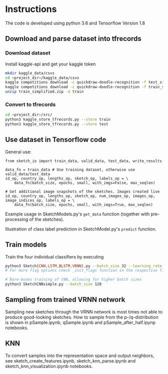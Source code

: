 # Instructions

The code is developed using python 3.6 and Tensorflow Version 1.8

## Download and parse dataset into tfrecords

### Download dataset
Install kaggle-api and get your kaggle token
```bash
mkdir kaggle_data/csvs
cd <project_dir>/kaggle_data/csvs
kaggle competitions download -c quickdraw-doodle-recognition -f test_simplified.csv
kaggle competitions download -c quickdraw-doodle-recognition -f train_simplified.zip
unzip train_simplified.zip -d train
```

### Convert to tfrecords
```bash
cd <project_dir>/src/
python3 kaggle_store_tfrecords.py --store train
python3 kaggle_store_tfrecords.py --store test
```

## Use dataset in Tensorflow code
General use:
```python3
from sketch_io import train_data, valid_data, test_data, write_results

data_fn = train_data # Use training dataset, otherwise use valid_data/test_data
id_op, country_op, lengths_op, sketch_op, labels_op = \
    data_fn(batch_size, epochs, small, with_imgs=False, max_seqlen)

# Get additional image snapshots of the sketches. Images created live
id_op, country_op, lengths_op, sketch_op, num_images_op, images_op, image_indices_op, labels_op = \
    data_fn(batch_size, epochs, small, with_imgs=True, max_seqlen)
```

Example usage in SketchModels.py's `get_data` function (together with pre-processing of the sketches).

Illustration of class label prediction in SketchModel.py's `predict` function.

## Train models

Train the four individual classifiers by executing
```bash
python3 Sketch{CNN,LSTM,BLSTM,VRNN}.py --batch_size 32 --learning_rate 1e-4 --max_seqlen 150
# For more flag options check _init_flags function in the respective file

# Bare-bones training of CNN, allowing for higher batch sizes
python3 SketchCNNsimple.py --batch_size 128
```

## Sampling from trained VRNN network

Sampling new sketches through the VRNN network is most times not able to produce good-looking sketches. How to sample from the p-/q-distribution is shown in pSample.ipynb, qSample.ipynb and pSample_after_half.ipynp notebooks.

## KNN
To convert samples into the representation space and output neighbors, see sketch_create_features.ipynb, sketch_knn_parse.ipynb and sketch_knn_visualization.ipynb notebooks.



